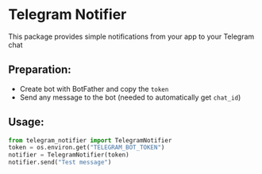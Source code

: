 # Telegram Notifier
This package provides simple notifications from your app to your Telegram chat
## Preparation:
- Create bot with BotFather and copy the `token`
- Send any message to the bot (needed to automatically get `chat_id`)
## Usage:
```python
from telegram_notifier import TelegramNotifier
token = os.environ.get("TELEGRAM_BOT_TOKEN")
notifier = TelegramNotifier(token)
notifier.send("Test message")
```
